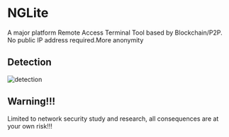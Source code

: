 # NGLite
A major platform Remote Access Terminal Tool based by Blockchain/P2P.
No public IP address required.More anonymity

## Detection
![detection](https://raw.githubusercontent.com/Maka8ka/NGLite/main/detection.jpg)

## Warning!!!
Limited to network security study and research, all consequences are at your own risk!!!
